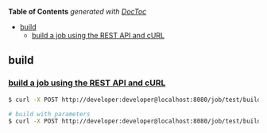 <!-- START doctoc generated TOC please keep comment here to allow auto update -->
<!-- DON'T EDIT THIS SECTION, INSTEAD RE-RUN doctoc TO UPDATE -->
**Table of Contents**  *generated with [DocToc](https://github.com/thlorenz/doctoc)*

- [build](#build)
  - [build a job using the REST API and cURL](#build-a-job-using-the-rest-api-and-curl)

<!-- END doctoc generated TOC please keep comment here to allow auto update -->

## build
### [build a job using the REST API and cURL](https://support.cloudbees.com/hc/en-us/articles/218889337-How-to-build-a-job-using-the-REST-API-and-cURL-)
```bash
$ curl -X POST http://developer:developer@localhost:8080/job/test/build

# build with parameters
$ curl -X POST http://developer:developer@localhost:8080/job/test/build --data-urlencode json='{"parameter": [{"name":"paramA", "value":"123"}]}'
```
